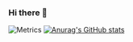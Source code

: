 ### Hi there 👋
![Metrics](https://metrics.lecoq.io/976335061?template=classic&achievements=1&notable=1&isocalendar=1&languages=1&base.indepth=false&base.hireable=false&isocalendar.duration=half-year&languages.limit=8&languages.threshold=0%25&languages.other=false&languages.colors=github&languages.sections=most-used&languages.indepth=false&languages.analysis.timeout=15&languages.categories=markup%2C%20programming&languages.recent.categories=markup%2C%20programming&languages.recent.load=300&languages.recent.days=14&achievements.threshold=C&achievements.secrets=true&achievements.display=detailed&achievements.limit=0&notable.from=organization&notable.repositories=false&notable.indepth=false&notable.types=commit&config.timezone=Asia%2FShanghai)
[![Anurag's GitHub stats](https://github-readme-stats.vercel.app/api?username=976335061)](https://github.com/anuraghazra/github-readme-stats)
